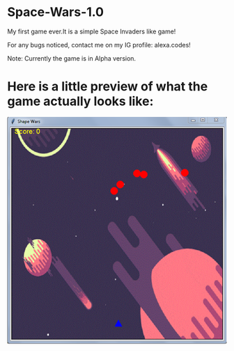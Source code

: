 # Space-Wars-1.0
My first game ever.It is a simple Space Invaders like game!

For any bugs noticed, contact me on my IG profile: alexa.codes!

Note:
Currently the game is in Alpha version.
# Here is a little preview of what the game actually looks like:
![](images/SW%20photo.PNG)
